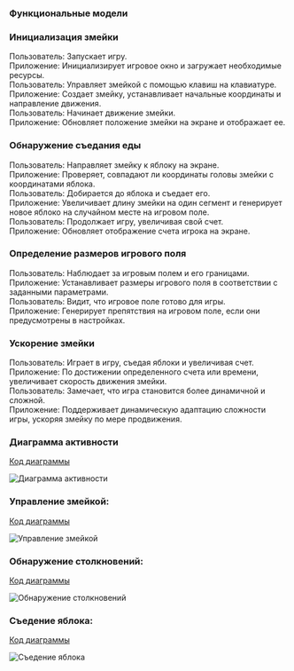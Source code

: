 ### Функциональные модели

### Инициализация змейки

Пользователь: Запускает игру.  
Приложение: Инициализирует игровое окно и загружает необходимые ресурсы.  
Пользователь: Управляет змейкой с помощью клавиш на клавиатуре.  
Приложение: Создает змейку, устанавливает начальные координаты и направление движения.  
Пользователь: Начинает движение змейки.  
Приложение: Обновляет положение змейки на экране и отображает ее.

### Обнаружение съедания еды

Пользователь: Направляет змейку к яблоку на экране.  
Приложение: Проверяет, совпадают ли координаты головы змейки с координатами яблока.  
Пользователь: Добирается до яблока и съедает его.  
Приложение: Увеличивает длину змейки на один сегмент и генерирует новое яблоко на случайном месте на игровом поле.  
Пользователь: Продолжает игру, увеличивая свой счет.  
Приложение: Обновляет отображение счета игрока на экране.

### Определение размеров игрового поля

Пользователь: Наблюдает за игровым полем и его границами.  
Приложение: Устанавливает размеры игрового поля в соответствии с заданными параметрами.  
Пользователь: Видит, что игровое поле готово для игры.  
Приложение: Генерирует препятствия на игровом поле, если они предусмотрены в настройках.

### Ускорение змейки

Пользователь: Играет в игру, съедая яблоки и увеличивая счет.  
Приложение: По достижении определенного счета или времени, увеличивает скорость движения змейки.  
Пользователь: Замечает, что игра становится более динамичной и сложной.  
Приложение: Поддерживает динамическую адаптацию сложности игры, ускоряя змейку по мере продвижения.

### Диаграмма активности

[Код диаграммы](diagramma1)

![Диаграмма активности](https://www.planttext.com/api/plantuml/png/hLHBIWD14DttAHfNkl02BaHH4K4m43n0ErF6mKbFcEaiH0IDeA925YxS2U85ucSq7sEkK7qZgtjCd4ucwi8i0bLTxzNhUZMzb2WHgterP27iAguY7WULFSNz80PF1P5ambDHp4kXE82OYuINc3aHiX82NnTLu8UCqw-UW2SIuBDuWodsCTN7sD9dsDPDhfluY3tymEwSOLYkrK9O1_ah3WSKfFJVr0rzeXluX6tiM8wj7HBk5T7SOelgY4PV44b3NtC2FLDuQe5hqZUgsL7k6ZFuO5iPOC-gQ6FAyGtVAUXWbvHtPWnu9P8gZiAo5FlWuE_eWdqgS_03IfXRlsOftRGSspLVA2X5IM37EydICbg78EAnDpTCtQyMsK6cQ1KK4Qn4OHWaH9SuVFVwaefVlfb6Fc3BejU4icQCpSAqw97Wyxm62aX7XjkGNWmqxh8NnR-3IG4biA-lyZDjEqoR82jgxmywZ1jarOUTYijHhW7uZ9Nu_FoYQrK-iATZ9hYXhPWOx7Z2Ldrj4r_WDEmYbupauZrEyNrIrz2GZ72wUynsDOZXnsGGFtrvR5IOxyD63KtMiTKG_hmApAtFCsHsJgEOiX1i3Er8CjvEb-HknVTqSiz4yO2AdnYMn_s3pqiWVNfZFm40)

### Управление змейкой:

[Код диаграммы](diagramma2)

![Управление змейкой](https://www.planttext.com/api/plantuml/png/RL8xReD04EqvnPRn5Q28Zv03fB6KjOn4N1YYA5q4HH8fYfiKRX9V0HDlJC26AxozKTui-5Em26PdvyrxCplSZkDaiaWUxYFFluacJtgXS41kNr2AXR6fulR7Fjiiy1vdOQJL5LPoW5mHKDcKyKB0roCLnen-8XzvYYkSqbkZGMtViQCjo9p2YEzayCktLgZeD6X9bf4acUdv9Oqi7z_OY2OsQCXHYNh1fy5MjksWoZ8u4RXQlboqWUdKMqTOe2Rum2xCi7QdloBttW5xy227NQeUzySQoxE-dj-5K-VfADQk5jxjPODhCaatR8JtSXBPahmy7WWzMrMkFzwMVQFTssoubezElfFczpY-Nje_pt7dyWod_Efoyy0RCu6_nJy0)

### Обнаружение столкновений:

[Код диаграммы](diagramma3)

![Обнаружение столкновений](https://www.planttext.com/api/plantuml/png/RL5BZe905DptANevNW4MurLCn4Y2BWJZLd7ZmiJD9BfHhz2Y88BW5UhTo6gO3uiXQJgfz-fLrUj-60rcqNmIA0TxF97YWG96uuO4EJAa4ijATgvQZFt0qnyuu2fBss5GICoU11NCPq_x8QjVC3sb-JauuS9ApNh9iHKxKuqNWP8dQo7PQTn_PNEteVeZ3kgQeO6uuHMePCtR4DaIHjtMqaReeQbH8cyA52T2Mz7OctQDjURsj9ymt58sT15p6haC9klMWnU4DkpHvk_opinUSpdMJVO_SphqHuh_duLzpt3-DdVlY5lhnbLz4lWARm00)

### Съедение яблока:

[Код диаграммы](diagramma4)

![Съедение яблока](https://www.planttext.com/api/plantuml/png/TLBDJeDW4BptARwZVGLwiAzY8ar9i0UfyLffOerjqeDDzA8UV06aG2a8liBi6paBAD_1al3txUxCxEoEW_d5zVpcoXyuUCONKXnH839842D7XbH2kPFjQ70xzNpNdE45UrbeHeH2GkR4g12T3uqNCBf3D1mONWxUyCb8pNX9s8gPgS4t3qhUMNiaMuF37sq-Qagz2O5iCHJmo9zIFxT4LO02DJddKtTcixRC7-JKz5nMFNEY1wXa_G_ZwJ9IhzG3H7rces-7cZ7jVq_GfOIcRLRME1eQbAf2lfCJAazxP1VRjExiqfjOSf-QYbI78VUjbIrKJKcrxLG7ulg13l1L-x7jUYT4JIwTJ4QWK3P6-vA5BBlAXfhFtoNeC9n-6mxSXrZLo4EZYvnZ5d2pVW00)

